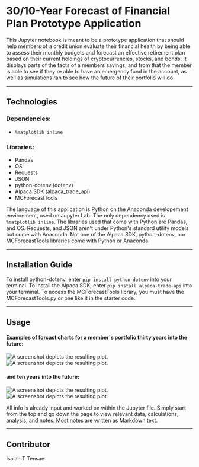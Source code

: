 # 30/10-Year Forecast of Financial Plan Prototype Application

This Jupyter notebook is meant to be a prototype application that should help members of a credit union evaluate their financial health by being able to assess their monthly budgets and forecast an effective retirement plan based on their current holdings of cryptocurrencies, stocks, and bonds. It displays parts of the facts of a members savings, and from that the member is able to see if they're able to have an emergency fund in the account, as well as simulations ran to see how the future of their portfolio will do.

---

## Technologies

### Dependencies:
* `%matplotlib inline`

### Libraries:
* Pandas
* OS
* Requests
* JSON
* python-dotenv (dotenv)
* Alpaca SDK (alpaca_trade_api)
* MCForecastTools

The language of this application is Python on the Anaconda developement environment, used on Jupyter Lab. The only dependency used is `%matplotlib inline`. The libraries used that come with Python are Pandas, and OS. Requests, and JSON aren't under Python's standard utility models but come with Anaconda. Not one of the Alpaca SDK, python-dotenv, nor MCForecastTools libraries come with Python or Anaconda.

---

## Installation Guide

To install python-dotenv, enter `pip install python-dotenv` into your terminal. To install the Alpaca SDK, enter `pip install alpaca-trade-api` into your terminal. To access the MCForecastTools library, you must have the MCForecastTools.py or one like it in the starter code.

---

## Usage

#### Examples of forcast charts for a member's portfolio thirty years into the future:
![A screenshot depicts the resulting plot.](./Images/MC_tenyear_sim_line_plot.png)
![A screenshot depicts the resulting plot.](./Images/MC_tenyear_sim_dist_plot.png)

#### and ten years into the future:
![A screenshot depicts the resulting plot.](./Images/thirtyyear_MC_dist_plot.png)
![A screenshot depicts the resulting plot.](./Images/thirtyyear_MC_dist_plot.png)

All info is already input and worked on within the Jupyter file. Simply start from the top and go down the page to view relevant data, calculations, analysis, and notes. Most notes are written as Markdown text.

---

## Contributor

Isaiah T Tensae
